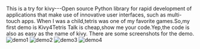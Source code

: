 This is a try for kivy---Open source Python library for rapid development of applications
that make use of innovative user interfaces, such as multi-touch apps.
When I was a child,tetris was one of my favorite games.So,my first demo is Kivy4Tetris
Talk is cheap,show me your code.Yep,the code is also as easy as the name of kivy.
There are some screenshots for the demo.
![demo1](S:\pycharm\Tetris_python\data\1.png)
![demo2](S:\pycharm\Tetris_python\data\2.png)
![demo3](S:\pycharm\Tetris_python\data\3.png)
![demo4](S:\pycharm\Tetris_python\data\4.png)
<iframe 
    width="800" 
    height="450" 
    src="S:\pycharm\Tetris_python\data\video.mp4"
    frameborder="0" 
    allowfullscreen>
</iframe>